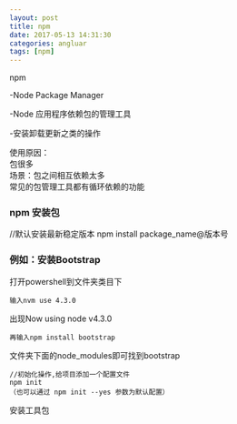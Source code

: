 ```yaml
---
layout: post
title: npm
date: 2017-05-13 14:31:30
categories: angluar
tags: [npm]
---
```

<p>
npm 

-Node Package Manager <br/>	

-Node 应用程序依赖包的管理工具<br/>

-安装卸载更新之类的操作<br/>

使用原因：<br/>
包很多<br/>
场景：包之间相互依赖太多<br/>
常见的包管理工具都有循环依赖的功能<br/>
</p>



### npm 安装包
//默认安装最新稳定版本
	npm install package_name@版本号

### 例如：安装Bootstrap

打开powershell到文件夹类目下

	输入nvm use 4.3.0

出现Now using node v4.3.0

	再输入npm install bootstrap

文件夹下面的node_modules即可找到bootstrap

	//初始化操作,给项目添加一个配置文件
	npm init
	（也可以通过 npm init --yes 参数为默认配置）

安装工具包












